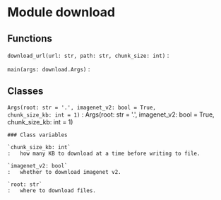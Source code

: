 Module download
===============

Functions
---------

`download_url(url: str, path: str, chunk_size: int)`
:   

`main(args: download.Args)`
:   

Classes
-------

`Args(root: str = '.', imagenet_v2: bool = True, chunk_size_kb: int = 1)`
:   Args(root: str = '.', imagenet_v2: bool = True, chunk_size_kb: int = 1)

    ### Class variables

    `chunk_size_kb: int`
    :   how many KB to download at a time before writing to file.

    `imagenet_v2: bool`
    :   whether to download imagenet v2.

    `root: str`
    :   where to download files.